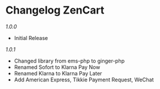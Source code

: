 # Changelog ZenCart

*1.0.0*

* Initial Release

*1.0.1*

* Changed library from ems-php to ginger-php
* Renamed Sofort to Klarna Pay Now
* Renamed Klarna to Klarna Pay Later
* Add American Express, Tikkie Payment Request, WeChat 
